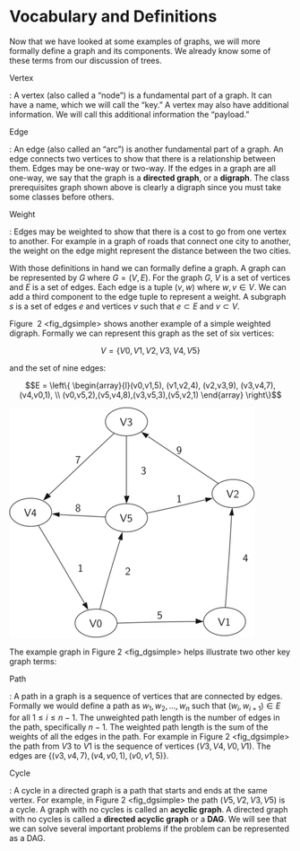 Vocabulary and Definitions
==========================

Now that we have looked at some examples of graphs, we will more
formally define a graph and its components. We already know some of
these terms from our discussion of trees.

Vertex

:   A vertex (also called a “node”) is a fundamental part of a graph. It
    can have a name, which we will call the “key.” A vertex may also
    have additional information. We will call this additional
    information the “payload.”

Edge

:   An edge (also called an “arc”) is another fundamental part of
    a graph. An edge connects two vertices to show that there is a
    relationship between them. Edges may be one-way or two-way. If the
    edges in a graph are all one-way, we say that the graph is a
    **directed graph**, or a **digraph**. The class prerequisites graph
    shown above is clearly a digraph since you must take some classes
    before others.

Weight

:   Edges may be weighted to show that there is a cost to go from one
    vertex to another. For example in a graph of roads that connect one
    city to another, the weight on the edge might represent the distance
    between the two cities.

With those definitions in hand we can formally define a graph. A graph
can be represented by $G$ where $G =(V,E)$. For the graph $G$, $V$ is a
set of vertices and $E$ is a set of edges. Each edge is a tuple $(v,w)$
where $w,v \in V$. We can add a third component to the edge tuple to
represent a weight. A subgraph $s$ is a set of edges $e$ and vertices
$v$ such that $e \subset E$ and $v \subset V$.

Figure  2 &lt;fig\_dgsimple&gt; shows another example of a simple
weighted digraph. Formally we can represent this graph as the set of six
vertices:

$$V = \left\{ V0,V1,V2,V3,V4,V5 \right\}$$

and the set of nine edges:

$$E = \left\{ \begin{array}{l}(v0,v1,5), (v1,v2,4), (v2,v3,9), (v3,v4,7), (v4,v0,1), \\
             (v0,v5,2),(v5,v4,8),(v3,v5,3),(v5,v2,1)
             \end{array} \right\}$$

![Figure 2: A Simple Example of a Directed Graph](Figures/digraph.png)

The example graph in Figure 2 &lt;fig\_dgsimple&gt; helps illustrate two
other key graph terms:

Path

:   A path in a graph is a sequence of vertices that are connected
    by edges. Formally we would define a path as $w_1, w_2, ..., w_n$
    such that $(w_i, w_{i+1}) \in E$ for all $1 \le i \le n-1$. The
    unweighted path length is the number of edges in the path,
    specifically $n-1$. The weighted path length is the sum of the
    weights of all the edges in the path. For example in
    Figure 2 &lt;fig\_dgsimple&gt; the path from $V3$ to $V1$ is the
    sequence of vertices $(V3,V4,V0,V1)$. The edges are
    $\left\{(v3,v4,7),(v4,v0,1),(v0,v1,5) \right\}$.

Cycle

:   A cycle in a directed graph is a path that starts and ends at the
    same vertex. For example, in Figure 2 &lt;fig\_dgsimple&gt; the path
    $(V5,V2,V3,V5)$ is a cycle. A graph with no cycles is called an
    **acyclic graph**. A directed graph with no cycles is called a
    **directed acyclic graph** or a **DAG**. We will see that we can
    solve several important problems if the problem can be represented
    as a DAG.


